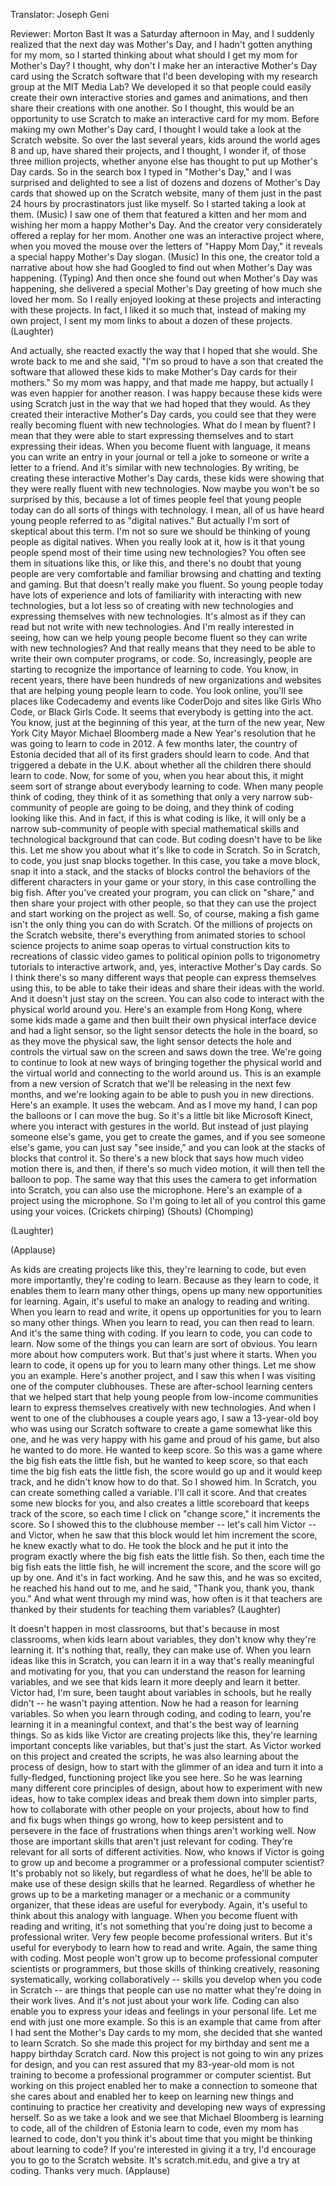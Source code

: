 

Translator: Joseph Geni

Reviewer: Morton Bast
It was a Saturday afternoon in May,
and I suddenly realized
that the next day was Mother&#39;s Day,
and I hadn&#39;t gotten anything for my mom,
so I started thinking about
what should I get my mom for Mother&#39;s Day?
I thought, why don&#39;t I make her
an interactive Mother&#39;s Day card
using the Scratch software that I&#39;d been developing
with my research group at the MIT Media Lab?
We developed it so that people could easily create
their own interactive stories and games and animations,
and then share their creations with one another.
So I thought, this would be an opportunity to use Scratch
to make an interactive card for my mom.
Before making my own Mother&#39;s Day card,
I thought I would take a look
at the Scratch website.
So over the last several years, kids around the world
ages 8 and up, have shared their projects,
and I thought, I wonder if, of those three million projects,
whether anyone else has thought to put up Mother&#39;s Day cards.
So in the search box I typed in
&quot;Mother&#39;s Day,&quot;
and I was surprised and delighted to see a list
of dozens and dozens of Mother&#39;s Day cards
that showed up on the Scratch website,
many of them just in the past 24 hours
by procrastinators just like myself.
So I started taking a look at them. (Music)
I saw one of them that featured a kitten
and her mom and wishing her mom a happy Mother&#39;s Day.
And the creator very considerately
offered a replay for her mom.
Another one was an interactive project where,
when you moved the mouse over the letters of &quot;Happy Mom Day,&quot;
it reveals a special happy Mother&#39;s Day slogan.
(Music) In this one, the creator told a narrative
about how she had Googled to find out
when Mother&#39;s Day was happening.
(Typing) And then once she found out when Mother&#39;s Day was happening,
she delivered a special Mother&#39;s Day greeting
of how much she loved her mom.
So I really enjoyed looking at these projects
and interacting with these projects.
In fact, I liked it so much that, instead of making my own project,
I sent my mom links to about a dozen of these projects. 
(Laughter)

And actually, she reacted exactly the way that I hoped that she would.
She wrote back to me and she said,
&quot;I&#39;m so proud to have a son that created the software
that allowed these kids to make Mother&#39;s Day cards for their mothers.&quot;
So my mom was happy, and that made me happy,
but actually I was even happier for another reason.
I was happy because these kids were using Scratch
just in the way that we had hoped that they would.
As they created their interactive Mother&#39;s Day cards,
you could see that they were really
becoming fluent with new technologies.
What do I mean by fluent?
I mean that they were able to start expressing themselves
and to start expressing their ideas.
When you become fluent with language,
it means you can write an entry in your journal
or tell a joke to someone or write a letter to a friend.
And it&#39;s similar with new technologies.
By writing, be creating these interactive Mother&#39;s Day cards,
these kids were showing that they were really fluent
with new technologies.
Now maybe you won&#39;t be so surprised by this,
because a lot of times people feel that
young people today can do all sorts of things with technology.
I mean, all of us have heard young people referred to as &quot;digital natives.&quot;
But actually I&#39;m sort of skeptical about this term.
I&#39;m not so sure we should be thinking of young people as digital natives.
When you really look at it, how is it that young people
spend most of their time using new technologies?
You often see them in situations like this,
or like this,
and there&#39;s no doubt that young people
are very comfortable and familiar browsing
and chatting and texting and gaming.
But that doesn&#39;t really make you fluent.
So young people today have lots of experience
and lots of familiarity with interacting with new technologies,
but a lot less so of creating with new technologies
and expressing themselves with new technologies.
It&#39;s almost as if they can read
but not write with new technologies.
And I&#39;m really interested in seeing, how can we help young people become fluent
so they can write with new technologies?
And that really means that they need to be able to
write their own computer programs, or code.
So, increasingly, people are starting to recognize
the importance of learning to code.
You know, in recent years, there have been
hundreds of new organizations and websites
that are helping young people learn to code.
You look online, you&#39;ll see places like Codecademy
and events like CoderDojo
and sites like Girls Who Code,
or Black Girls Code.
It seems that everybody is getting into the act.
You know, just at the beginning of this year,
at the turn of the new year,
New York City Mayor Michael Bloomberg
made a New Year&#39;s resolution that he was going to learn
to code in 2012.
A few months later, the country of Estonia decided that
all of its first graders should learn to code.
And that triggered a debate in the U.K.
about whether all the children there should learn to code.
Now, for some of you, when you hear about this,
it might seem sort of strange about everybody learning to code.
When many people think of coding, they think of it
as something that only a very narrow sub-community
of people are going to be doing,
and they think of coding looking like this.
And in fact, if this is what coding is like,
it will only be a narrow sub-community of people
with special mathematical skills and technological background
that can code.
But coding doesn&#39;t have to be like this.
Let me show you about what it&#39;s like to code in Scratch.
So in Scratch, to code, you just snap blocks together.
In this case, you take a move block,
snap it into a stack,
and the stacks of blocks control the behaviors
of the different characters in your game or your story,
in this case controlling the big fish.
After you&#39;ve created your program, you can click on &quot;share,&quot;
and then share your project with other people,
so that they can use the project
and start working on the project as well.
So, of course, making a fish game isn&#39;t the only thing
you can do with Scratch.
Of the millions of projects on the Scratch website,
there&#39;s everything from animated stories
to school science projects
to anime soap operas
to virtual construction kits
to recreations of classic video games
to political opinion polls
to trigonometry tutorials
to interactive artwork, and, yes,
interactive Mother&#39;s Day cards.
So I think there&#39;s so many different ways
that people can express themselves using this,
to be able to take their ideas and share their ideas with the world.
And it doesn&#39;t just stay on the screen.
You can also code to interact with the physical world around you.
Here&#39;s an example from Hong Kong,
where some kids made a game
and then built their own physical interface device
and had a light sensor, so the light sensor
detects the hole in the board,
so as they move the physical saw,
the light sensor detects the hole
and controls the virtual saw on the screen
and saws down the tree.
We&#39;re going to continue to look at new ways
of bringing together the physical world and the virtual world
and connecting to the world around us.
This is an example from a new version of Scratch
that we&#39;ll be releasing in the next few months,
and we&#39;re looking again to be able
to push you in new directions.
Here&#39;s an example.
It uses the webcam.
And as I move my hand, I can pop the balloons
or I can move the bug.
So it&#39;s a little bit like Microsoft Kinect,
where you interact with gestures in the world.
But instead of just playing someone else&#39;s game,
you get to create the games,
and if you see someone else&#39;s game,
you can just say &quot;see inside,&quot;
and you can look at the stacks of blocks that control it.
So there&#39;s a new block that says how much video motion there is,
and then, if there&#39;s so much video motion,
it will then tell the balloon to pop.
The same way that this uses the camera
to get information into Scratch,
you can also use the microphone.
Here&#39;s an example of a project using the microphone.
So I&#39;m going to let all of you control this game
using your voices.
(Crickets chirping) (Shouts) (Chomping)

(Laughter)


(Applause)

As kids are creating projects like this,
they&#39;re learning to code,
but even more importantly, they&#39;re coding to learn.
Because as they learn to code,
it enables them to learn many other things,
opens up many new opportunities for learning.
Again, it&#39;s useful to make an analogy to reading and writing.
When you learn to read and write, it opens up
opportunities for you to learn so many other things.
When you learn to read, you can then read to learn.
And it&#39;s the same thing with coding.
If you learn to code, you can code to learn.
Now some of the things you can learn are sort of obvious.
You learn more about how computers work.
But that&#39;s just where it starts.
When you learn to code, it opens up for you to learn
many other things.
Let me show you an example.
Here&#39;s another project,
and I saw this when I was visiting
one of the computer clubhouses.
These are after-school learning centers that we helped start
that help young people from low-income communities
learn to express themselves creatively with new technologies.
And when I went to one of the clubhouses a couple years ago,
I saw a 13-year-old boy who was using our Scratch software
to create a game somewhat like this one,
and he was very happy with his game and proud of his game,
but also he wanted to do more.
He wanted to keep score.
So this was a game where the big fish eats the little fish,
but he wanted to keep score, so that each time
the big fish eats the little fish,
the score would go up and it would keep track,
and he didn&#39;t know how to do that.
So I showed him.
In Scratch, you can create something called a variable.
I&#39;ll call it score.
And that creates some new blocks for you,
and also creates a little scoreboard that keeps track of the score,
so each time I click on &quot;change score,&quot; it increments the score.
So I showed this to the clubhouse member --
let&#39;s call him Victor -- and Victor,
when he saw that this block would let him increment the score,
he knew exactly what to do.
He took the block
and he put it into the program
exactly where the big fish eats the little fish.
So then, each time the big fish eats the little fish,
he will increment the score, and the score will go up by one.
And it&#39;s in fact working.
And he saw this, and he was so excited,
he reached his hand out to me,
and he said, &quot;Thank you, thank you, thank you.&quot;
And what went through my mind was,
how often is it that teachers are thanked by their students
for teaching them variables? 
(Laughter)

It doesn&#39;t happen in most classrooms,
but that&#39;s because in most classrooms, when kids learn about variables,
they don&#39;t know why they&#39;re learning it.
It&#39;s nothing that, really, they can make use of.
When you learn ideas like this in Scratch,
you can learn it in a way that&#39;s really meaningful and motivating for you,
that you can understand the reason for learning variables,
and we see that kids learn it more deeply
and learn it better.
Victor had, I&#39;m sure, been taught about variables in schools,
but he really didn&#39;t -- he wasn&#39;t paying attention.
Now he had a reason for learning variables.
So when you learn through coding, and coding to learn,
you&#39;re learning it in a meaningful context, and that&#39;s the best way of learning things.
So as kids like Victor are creating projects like this,
they&#39;re learning important concepts like variables,
but that&#39;s just the start.
As Victor worked on this project and created the scripts,
he was also learning about the process of design,
how to start with the glimmer of an idea
and turn it into a fully-fledged, functioning project
like you see here.
So he was learning many different core principles of design,
about how to experiment with new ideas,
how to take complex ideas and break them down into simpler parts,
how to collaborate with other people on your projects,
about how to find and fix bugs when things go wrong,
how to keep persistent and to persevere
in the face of frustrations when things aren&#39;t working well.
Now those are important skills
that aren&#39;t just relevant for coding.
They&#39;re relevant for all sorts of different activities.
Now, who knows if Victor is going to grow up and become
a programmer or a professional computer scientist?
It&#39;s probably not so likely,
but regardless of what he does,
he&#39;ll be able to make use of these design skills that he learned.
Regardless of whether he grows up to be a marketing manager
or a mechanic or a community organizer,
that these ideas are useful for everybody.
Again, it&#39;s useful to think about this analogy with language.
When you become fluent with reading and writing,
it&#39;s not something that you&#39;re doing
just to become a professional writer.
Very few people become professional writers.
But it&#39;s useful for everybody to learn how to read and write.
Again, the same thing with coding.
Most people won&#39;t grow up to become professional
computer scientists or programmers,
but those skills of thinking creatively,
reasoning systematically, working collaboratively --
skills you develop when you code in Scratch --
are things that people can use no matter what they&#39;re doing in their work lives.
And it&#39;s not just about your work life.
Coding can also enable you to
express your ideas and feelings in your personal life.
Let me end with just one more example.
So this is an example that came from
after I had sent the Mother&#39;s Day cards to my mom,
she decided that she wanted to learn Scratch.
So she made this project for my birthday
and sent me a happy birthday Scratch card.
Now this project is not going to win any prizes for design,
and you can rest assured that my 83-year-old mom
is not training to become a professional programmer or computer scientist.
But working on this project enabled her
to make a connection to someone that she cares about
and enabled her to keep on learning new things
and continuing to practice her creativity
and developing new ways of expressing herself.
So as we take a look and we see that
Michael Bloomberg is learning to code,
all of the children of Estonia learn to code,
even my mom has learned to code,
don&#39;t you think it&#39;s about time that you might be
thinking about learning to code?
If you&#39;re interested in giving it a try,
I&#39;d encourage you to go to the Scratch website.
It&#39;s scratch.mit.edu,
and give a try at coding.
Thanks very much. 
(Applause)

